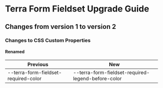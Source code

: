 # Terra Form Fieldset Upgrade Guide

## Changes from version 1 to version 2

### Changes to CSS Custom Properties

#### Renamed
| Previous | New |
|-|-|
| --terra-form-fieldset-required-color | --terra-form-fieldset-required-legend-before-color |
